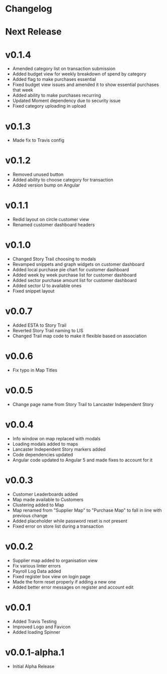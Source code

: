 # Changelog

# Next Release

# v0.1.4

* Amended category list on transaction submission
* Added budget view for weekly breakdown of spend by category
* Added flag to make purchases essential
* Fixed budget view issues and amended it to show essential purchases that week
* Added ability to make purchases recurring
* Updated Moment dependency due to security issue
* Fixed category uploading in upload

# v0.1.3

* Made fix to Travis config

# v0.1.2

* Removed unused button
* Added ability to choose category for transaction
* Added version bump on Angular

# v0.1.1

* Redid layout on circle customer view
* Renamed customer dashboard headers

# v0.1.0

* Changed Story Trail choosing to modals
* Revamped snippets and graph widgets on customer dashboard
* Added local purchase pie chart for customer dashboard
* Added week by week purchase list for customer dashboard
* Added sector purchase amount list for customer dashboard
* Added sector U to available ones
* Fixed snippet layout

# v0.0.7

* Added ESTA to Story Trail
* Reverted Story Trail naming to LIS
* Changed Trail map code to make it flexible based on association

# v0.0.6

* Fix typo in Map Titles

# v0.0.5

* Change page name from Story Trail to Lancaster Independent Story

# v0.0.4

* Info window on map replaced with modals
* Loading modals added to maps
* Lancaster Independent Story markers added
* Code dependencies updated
* Angular code updated to Angular 5 and made fixes to account for it

# v0.0.3

* Customer Leaderboards added
* Map made available to Customers
* Clustering added to Map
* Map renamed from "Supplier Map" to "Purchase Map" to fall in line with
previous change
* Added placeholder while password reset is not present
* Fixed error on store list during a transaction


# v0.0.2

* Supplier map added to organisation view
* Fix various linter errors
* Payroll Log Data added
* Fixed register box view on login page
* Made the form reset properly if adding a new one
* Added better error messages on register and account edit

# v0.0.1

* Added Travis Testing
* Improved Logo and Favicon
* Added loading Spinner

# v0.0.1-alpha.1

* Initial Alpha Release
